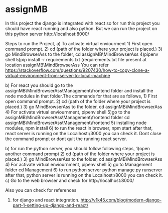 # assignMB

In this project the django is integrated with react so for run this project you should have react running and also python. But we can run the project on this python server http://localhost:8000/ 

Steps to run the Project,
a) To activate virtual enviourment
      1) First open command prompt.
      2) cd (path of the folder where your project is placed.)
      3) go MindBrowserAss to the folder,
            cd assignMB\MindBrowserAss
    4)pipenv shell
    5)pip install -r requirements.txt
    (requirements.txt file present at location assignMB\MindBrowserAss
You can refer https://stackoverflow.com/questions/9207430/how-to-copy-clone-a-virtual-environment-from-server-to-local-machine

    
    
b) For react you should go to the assignMB\MindBrowserAss\Management\frontend folder and install the node modules in that folder.The           commands for that are as follows,
            1) First open command prompt.
            2) cd (path of the folder where your project is placed.)
            3) go MindBrowserAss to the folder,
               cd assignMB\MindBrowserAss
            4) For activate virtual enviournment,
                pipenv shell
            5)go to the assignMB\MindBrowserAss\Management\frontend folder
                cd assignMB\MindBrowserAss\Management\frontend 
            5) installing node modules,
                npm install
            6)  to run the react in browser,
                npm start
            after that, react server is running on the Localhost:/3000 you can check it.
            Dont close the command prompt or dont quit the running react server.


b) for run the python server, you should follow following steps,
    1)open another command prompt
    2) cd (path of the folder where your project is placed.)
    3) go MindBrowserAss to the folder,
         cd assignMB\MindBrowserAss
    4) For activate virtual enviournment,
          pipenv shell
     5) go to Management folder
        cd Management
     6) to run python server
        python manage.py runserver
      after that, python server is running on the Localhost:/8000 you can check it.
c) Go to the web browser and check for http://localhost:8000/ 
        
  Also you can check for references 
  1) for django and react integration.
         http://v1k45.com/blog/modern-django-part-1-setting-up-django-and-react/
         
 
     

      


